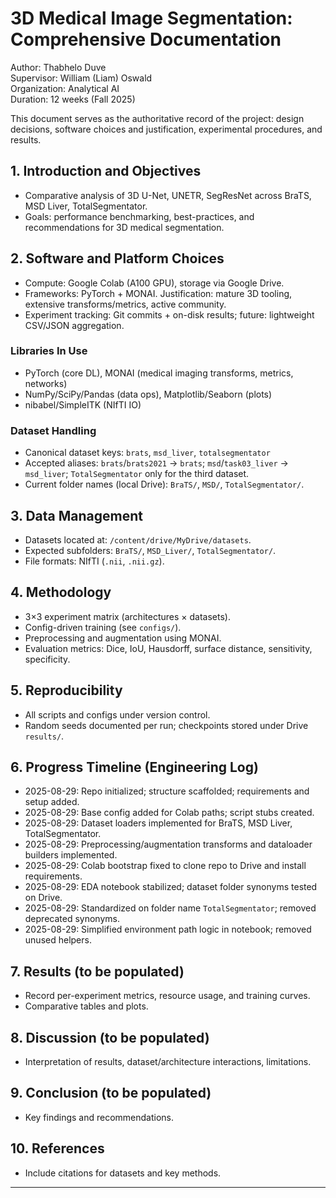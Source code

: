# 3D Medical Image Segmentation: Comprehensive Documentation

Author: Thabhelo Duve  
Supervisor: William (Liam) Oswald  
Organization: Analytical AI  
Duration: 12 weeks (Fall 2025)

This document serves as the authoritative record of the project: design decisions, software choices and justification, experimental procedures, and results.

## 1. Introduction and Objectives
- Comparative analysis of 3D U-Net, UNETR, SegResNet across BraTS, MSD Liver, TotalSegmentator.
- Goals: performance benchmarking, best-practices, and recommendations for 3D medical segmentation.

## 2. Software and Platform Choices
- Compute: Google Colab (A100 GPU), storage via Google Drive.
- Frameworks: PyTorch + MONAI. Justification: mature 3D tooling, extensive transforms/metrics, active community.
- Experiment tracking: Git commits + on-disk results; future: lightweight CSV/JSON aggregation.

### Libraries In Use
- PyTorch (core DL), MONAI (medical imaging transforms, metrics, networks)
- NumPy/SciPy/Pandas (data ops), Matplotlib/Seaborn (plots)
- nibabel/SimpleITK (NIfTI IO)

### Dataset Handling
- Canonical dataset keys: `brats`, `msd_liver`, `totalsegmentator`
- Accepted aliases: `brats`/`brats2021` → `brats`; `msd`/`task03_liver` → `msd_liver`; `TotalSegmentator` only for the third dataset.
- Current folder names (local Drive): `BraTS/`, `MSD/`, `TotalSegmentator/`.

## 3. Data Management
- Datasets located at: `/content/drive/MyDrive/datasets`.
- Expected subfolders: `BraTS/`, `MSD_Liver/`, `TotalSegmentator/`.
- File formats: NIfTI (`.nii`, `.nii.gz`).

## 4. Methodology
- 3×3 experiment matrix (architectures × datasets).
- Config-driven training (see `configs/`).
- Preprocessing and augmentation using MONAI.
- Evaluation metrics: Dice, IoU, Hausdorff, surface distance, sensitivity, specificity.

## 5. Reproducibility
- All scripts and configs under version control.
- Random seeds documented per run; checkpoints stored under Drive `results/`.

## 6. Progress Timeline (Engineering Log)
- 2025-08-29: Repo initialized; structure scaffolded; requirements and setup added.
- 2025-08-29: Base config added for Colab paths; script stubs created.
- 2025-08-29: Dataset loaders implemented for BraTS, MSD Liver, TotalSegmentator.
- 2025-08-29: Preprocessing/augmentation transforms and dataloader builders implemented.
- 2025-08-29: Colab bootstrap fixed to clone repo to Drive and install requirements.
- 2025-08-29: EDA notebook stabilized; dataset folder synonyms tested on Drive.
- 2025-08-29: Standardized on folder name `TotalSegmentator`; removed deprecated synonyms.
- 2025-08-29: Simplified environment path logic in notebook; removed unused helpers.

## 7. Results (to be populated)
- Record per-experiment metrics, resource usage, and training curves.
- Comparative tables and plots.

## 8. Discussion (to be populated)
- Interpretation of results, dataset/architecture interactions, limitations.

## 9. Conclusion (to be populated)
- Key findings and recommendations.

## 10. References
- Include citations for datasets and key methods.

---


